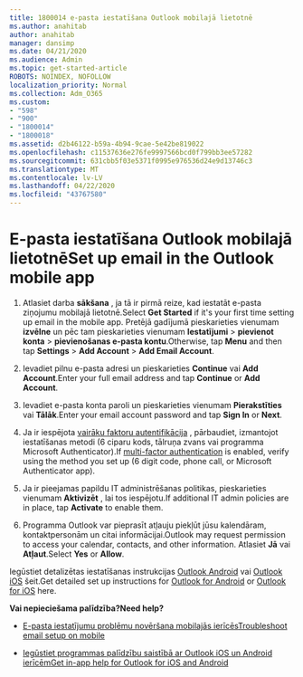 ```yaml
---
title: 1800014 e-pasta iestatīšana Outlook mobilajā lietotnē
ms.author: anahitab
author: anahitab
manager: dansimp
ms.date: 04/21/2020
ms.audience: Admin
ms.topic: get-started-article
ROBOTS: NOINDEX, NOFOLLOW
localization_priority: Normal
ms.collection: Adm_O365
ms.custom:
- "598"
- "900"
- "1800014"
- "1800018"
ms.assetid: d2b46122-b59a-4b94-9cae-5e42be819022
ms.openlocfilehash: c11537636e276fe9997566bcd0f799bb3ee57282
ms.sourcegitcommit: 631cbb5f03e5371f0995e976536d24e9d13746c3
ms.translationtype: MT
ms.contentlocale: lv-LV
ms.lasthandoff: 04/22/2020
ms.locfileid: "43767580"
---
```

# <a name="set-up-email-in-the-outlook-mobile-app"></a><span data-ttu-id="407aa-102">E-pasta iestatīšana Outlook mobilajā lietotnē</span><span class="sxs-lookup"><span data-stu-id="407aa-102">Set up email in the Outlook mobile app</span></span>

1. <span data-ttu-id="407aa-103">Atlasiet darba **sākšana** , ja tā ir pirmā reize, kad iestatāt e-pasta ziņojumu mobilajā lietotnē.</span><span class="sxs-lookup"><span data-stu-id="407aa-103">Select **Get Started** if it's your first time setting up email in the mobile app.</span></span> <span data-ttu-id="407aa-104">Pretējā gadījumā pieskarieties vienumam **izvēlne** un pēc tam pieskarieties vienumam **Iestatījumi** \> **pievienot konta** \> **pievienošanas e-pasta kontu**.</span><span class="sxs-lookup"><span data-stu-id="407aa-104">Otherwise, tap **Menu** and then tap **Settings** \> **Add Account** \> **Add Email Account**.</span></span>

2. <span data-ttu-id="407aa-105">Ievadiet pilnu e-pasta adresi un pieskarieties **Continue** vai **Add Account**.</span><span class="sxs-lookup"><span data-stu-id="407aa-105">Enter your full email address and tap **Continue** or **Add Account**.</span></span>

3. <span data-ttu-id="407aa-106">Ievadiet e-pasta konta paroli un pieskarieties vienumam **Pierakstīties** vai **Tālāk**.</span><span class="sxs-lookup"><span data-stu-id="407aa-106">Enter your email account password and tap **Sign In** or **Next**.</span></span>

4. <span data-ttu-id="407aa-107">Ja ir iespējota [vairāku faktoru autentifikācija](https://docs.microsoft.com/office365/admin/security-and-compliance/set-up-multi-factor-authentication) , pārbaudiet, izmantojot iestatīšanas metodi (6 ciparu kods, tālruņa zvans vai programma Microsoft Authenticator).</span><span class="sxs-lookup"><span data-stu-id="407aa-107">If [multi-factor authentication](https://docs.microsoft.com/office365/admin/security-and-compliance/set-up-multi-factor-authentication) is enabled, verify using the method you set up (6 digit code, phone call, or Microsoft Authenticator app).</span></span>

5. <span data-ttu-id="407aa-108">Ja ir pieejamas papildu IT administrēšanas politikas, pieskarieties vienumam **Aktivizēt** , lai tos iespējotu.</span><span class="sxs-lookup"><span data-stu-id="407aa-108">If additional IT admin policies are in place, tap **Activate** to enable them.</span></span>

6. <span data-ttu-id="407aa-109">Programma Outlook var pieprasīt atļauju piekļūt jūsu kalendāram, kontaktpersonām un citai informācijai.</span><span class="sxs-lookup"><span data-stu-id="407aa-109">Outlook may request permission to access your calendar, contacts, and other information.</span></span> <span data-ttu-id="407aa-110">Atlasiet **Jā** vai **Atļaut**.</span><span class="sxs-lookup"><span data-stu-id="407aa-110">Select **Yes** or **Allow**.</span></span>

<span data-ttu-id="407aa-111">Iegūstiet detalizētas iestatīšanas instrukcijas [Outlook Android](https://support.office.com/article/886db551-8dfa-4fd5-b835-f8e532091872.aspx) vai [Outlook iOS](https://support.office.com/article/b2de2161-cc1d-49ef-9ef9-81acd1c8e234.aspx) šeit.</span><span class="sxs-lookup"><span data-stu-id="407aa-111">Get detailed set up instructions for [Outlook for Android](https://support.office.com/article/886db551-8dfa-4fd5-b835-f8e532091872.aspx) or [Outlook for iOS](https://support.office.com/article/b2de2161-cc1d-49ef-9ef9-81acd1c8e234.aspx) here.</span></span>
  
 <span data-ttu-id="407aa-112">**Vai nepieciešama palīdzība?**</span><span class="sxs-lookup"><span data-stu-id="407aa-112">**Need help?**</span></span>
  
- [<span data-ttu-id="407aa-113">E-pasta iestatījumu problēmu novēršana mobilajās ierīcēs</span><span class="sxs-lookup"><span data-stu-id="407aa-113">Troubleshoot email setup on mobile</span></span>](https://support.office.com/article/a264ef01-9c88-48fb-9285-7017e4f31f02.aspx)

- [<span data-ttu-id="407aa-114">Iegūstiet programmas palīdzību saistībā ar Outlook iOS un Android ierīcēm</span><span class="sxs-lookup"><span data-stu-id="407aa-114">Get in-app help for Outlook for iOS and Android</span></span>](https://support.office.com/article/218a22d1-9fa5-4889-b689-de1c63493243.aspx#ID0EAABAAA=Contact_Support)
